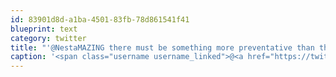 ```yaml
---
id: 83901d8d-a1ba-4501-83fb-78d861541f41
blueprint: text
category: twitter
title: "'@NestaMAZING there must be something more preventative than that ;)"
caption: '<span class="username username_linked">@<a href="https://twitter.com/NestaMAZING" title="Nesta">NestaMAZING</a></span> there must be something more preventative than that ;)'
---
```

